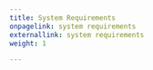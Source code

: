 ```yaml
---
title: System Requirements
onpagelink: system requirements
externallink: system requirements
weight: 1

---
```


